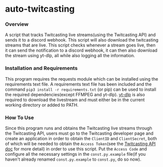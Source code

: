 # auto-twitcasting
### Overview
A script that tracks Twitcasting live streams(using the Twitcasting API) and sends it to a discord webhook. 
This script will also download the twitcasting streams that are live. 
This script checks whenever a stream goes live, then it can send the notification to a discord webhook, it can then also download the stream using yt-dlp, all while also logging all the information.

### Installation and Requirements
This program requires the requests module which can be installed using the requirements text file. A requirements text file has been included and the command `pip3 install -r requirements.txt` (or pip) can be used to install the required dependencies(except FFMPEG and yt-dlp).
[yt-dlp](https://github.com/yt-dlp/yt-dlp) is also required to download the livestream and must either be in the current working directory or added to PATH.

### How To Use
Since this program runs and obtains the Twitcasting live streams through the Twitcasting API, users must go to the Twitcasting developer page and create an application in order to obtain the `ClientID` and `ClientSecret`, both of which will be needed to obtain the `Access Token`(see the [Twitcasting API doc](https://apiv2-doc.twitcasting.tv/#get-access-token) for more detail) in order to use this script. 
Put the `Access Code` and configure all the necessary settings in the `const.py.example` file(if you haven't already renamed `const.py.example` to `const.py`, do so now).





